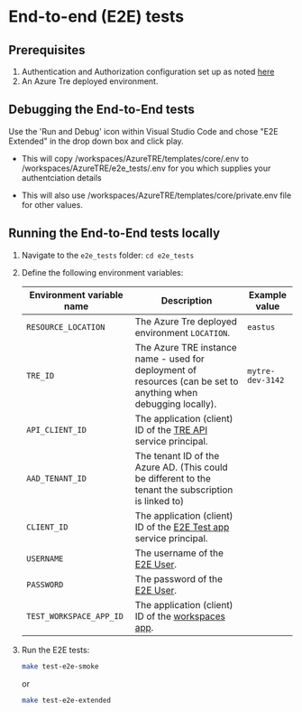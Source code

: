 # End-to-end (E2E) tests

## Prerequisites

1. Authentication and Authorization configuration set up as noted [here](../tre-admins/auth.md)
1. An Azure Tre deployed environment.

## Debugging the End-to-End tests

Use the 'Run and Debug' icon within Visual Studio Code and chose "E2E Extended" in the drop down box and click play.

- This will copy /workspaces/AzureTRE/templates/core/.env to /workspaces/AzureTRE/e2e_tests/.env for you which supplies your authentciation details

- This will also use /workspaces/AzureTRE/templates/core/private.env file for other values.

## Running the End-to-End tests locally

1. Navigate to the `e2e_tests` folder: `cd e2e_tests`
1. Define the following environment variables:

    | Environment variable name | Description | Example value |
    | ------------------------- | ----------- | ------------- |
    | `RESOURCE_LOCATION` | The Azure Tre deployed environment `LOCATION`. | `eastus` |
    | `TRE_ID` | The Azure TRE instance name - used for deployment of resources (can be set to anything when debugging locally). | `mytre-dev-3142` |
    | `API_CLIENT_ID` | The application (client) ID of the [TRE API](../tre-admins/auth.md#tre-api) service principal. | |
    | `AAD_TENANT_ID` | The tenant ID of the Azure AD. (This could be different to the tenant the subscription is linked to)| |
    | `CLIENT_ID` | The application (client) ID of the [E2E Test app](../tre-admins/auth.md#tre-e2e-test) service principal. | |
    | `USERNAME` | The username of the [E2E User](../tre-admins/auth.md#end-to-end-test-user). | |
    | `PASSWORD` | The password of the [E2E User](../tre-admins/auth.md#end-to-end-test-user). | |
    | `TEST_WORKSPACE_APP_ID` | The application (client) ID of the [workspaces app](../tre-admins/auth.md#workspaces). | |

1. Run the E2E tests:

   ```bash
   make test-e2e-smoke
   ```
   or
   ```bash
   make test-e2e-extended
   ```
